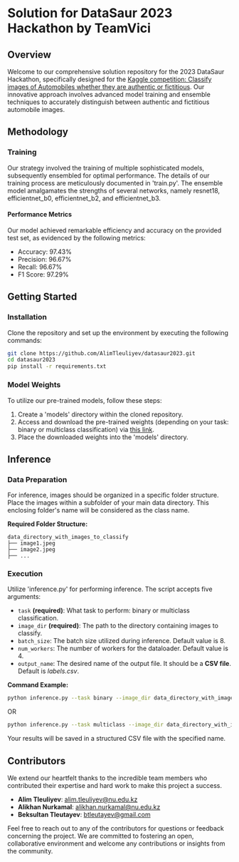# Solution for DataSaur 2023 Hackathon by TeamVici

## Overview
Welcome to our comprehensive solution repository for the 2023 DataSaur Hackathon, specifically designed for the [Kaggle competition: Classify images of Automobiles whether they are authentic or fictitious](https://www.kaggle.com/competitions/case3-datasaur-photo/overview). Our innovative approach involves advanced model training and ensemble techniques to accurately distinguish between authentic and fictitious automobile images.

## Methodology

### Training
Our strategy involved the training of multiple sophisticated models, subsequently ensembled for optimal performance. The details of our training process are meticulously documented in 'train.py'. The ensemble model amalgamates the strengths of several networks, namely resnet18, efficientnet_b0, efficientnet_b2, and efficientnet_b3.

#### Performance Metrics
Our model achieved remarkable efficiency and accuracy on the provided test set, as evidenced by the following metrics:
- Accuracy:  97.43%
- Precision:  96.67%
- Recall:  96.67%
- F1 Score:  97.29%

## Getting Started

### Installation
Clone the repository and set up the environment by executing the following commands:
```bash
git clone https://github.com/AlimTleuliyev/datasaur2023.git
cd datasaur2023
pip install -r requirements.txt
```

### Model Weights
To utilize our pre-trained models, follow these steps:
1. Create a 'models' directory within the cloned repository.
2. Access and download the pre-trained weights (depending on your task: binary or multiclass classification) via [this link](https://drive.google.com/drive/folders/1zzWCFKr0LSLQsirM7jqb9_S5OscJt4f8?usp=sharing).
3. Place the downloaded weights into the 'models' directory.

## Inference

### Data Preparation
For inference, images should be organized in a specific folder structure. Place the images within a subfolder of your main data directory. This enclosing folder's name will be considered as the class name.

**Required Folder Structure:**
```
data_directory_with_images_to_classify
├── image1.jpeg
├── image2.jpeg
├── ...
```

### Execution
Utilize 'inference.py' for performing inference. The script accepts five arguments:
- `task` **(required)**: What task to perform: binary or multiclass classification.
- `image_dir` **(required)**: The path to the directory containing images to classify.
- `batch_size`: The batch size utilized during inference. Default value is 8.
- `num_workers`: The number of workers for the dataloader. Default value is 4.
- `output_name`: The desired name of the output file. It should be a **CSV file**. Default is *labels.csv*.

**Command Example:**
```bash
python inference.py --task binary --image_dir data_directory_with_images_to_classify --batch_size 32 --num_workers 4 --output_name results.csv
```
OR
```bash
python inference.py --task multiclass --image_dir data_directory_with_images_to_classify --batch_size 32 --num_workers 4 --output_name results.csv
```

Your results will be saved in a structured CSV file with the specified name.

## Contributors

We extend our heartfelt thanks to the incredible team members who contributed their expertise and hard work to make this project a success.

- **Alim Tleuliyev**: [alim.tleuliyev@nu.edu.kz](mailto:alim.tleuliyev@nu.edu.kz)
- **Alikhan Nurkamal**: [alikhan.nurkamal@nu.edu.kz](mailto:alikhan.nurkamal@nu.edu.kz)
- **Beksultan Tleutayev**: [btleutayev@gmail.com](mailto:btleutayev@gmail.com)

Feel free to reach out to any of the contributors for questions or feedback concerning the project. We are committed to fostering an open, collaborative environment and welcome any contributions or insights from the community.
